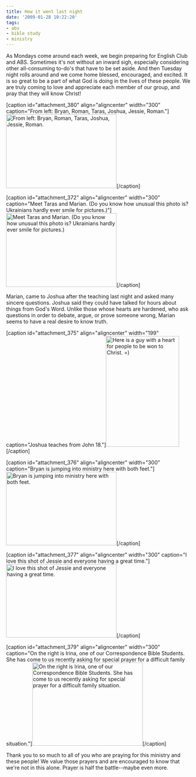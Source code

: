 ```yaml
---
title: How it went last night
date: '2009-01-28 10:22:20'
tags:
- abs
- bible study
- ministry
---
```


<p style="text-align: left;">As Mondays come around each week, we begin preparing for English Club and ABS. Sometimes it's not without an inward sigh, especially considering other all-consuming to-do's that have to be set aside. And then Tuesday night rolls around and we come home blessed, encouraged, and excited. It is so great to be a part of what God is doing in the lives of these people. We are truly coming to love and appreciate each member of our group, and pray that they will know Christ!</p>


[caption id="attachment_380" align="aligncenter" width="300" caption="From left: Bryan, Roman, Taras, Joshua, Jessie, Roman."]<a href="https://s3.amazonaws.com/content.ofreport.com/2009/01/cimg3479.jpg"><img class="size-medium wp-image-380" title="Click to enlarge" src="https://s3.amazonaws.com/content.ofreport.com/2009/01/cimg3479-300x200.jpg" alt="From left: Bryan, Roman, Taras, Joshua, Jessie, Roman." width="300" height="200" /></a>[/caption]

[caption id="attachment_372" align="aligncenter" width="300" caption="Meet Taras and Marian. (Do you know how unusual this photo is? Ukrainians hardly ever smile for pictures.)"]<a href="https://s3.amazonaws.com/content.ofreport.com/2009/01/cimg3461.jpg"><img class="size-medium wp-image-372" title="Click to enlarge" src="https://s3.amazonaws.com/content.ofreport.com/2009/01/cimg3461-300x200.jpg" alt="Meet Taras and Marian. (Do you know how unusual this photo is? Ukrainians hardly ever smile for pictures.)" width="300" height="200" /></a>[/caption]

<!--more-->Marian, came to Joshua after the teaching last night and asked many sincere questions. Joshua said they could have talked for hours about things from God's Word. Unlike those whose hearts are hardened, who ask questions in order to debate, argue, or prove someone wrong, Marian seems to have a real desire to know truth.

[caption id="attachment_375" align="aligncenter" width="199" caption="Joshua teaches from John 18."]<a href="https://s3.amazonaws.com/content.ofreport.com/2009/01/cimg3470.jpg"><img class="size-medium wp-image-375" title="cimg3470" src="https://s3.amazonaws.com/content.ofreport.com/2009/01/cimg3470-199x300.jpg" alt="Here is a guy with a heart for people to be won to Christ. =)" width="199" height="300" /></a>[/caption]

[caption id="attachment_376" align="aligncenter" width="300" caption="Bryan is jumping into ministry here with both feet."]<a href="https://s3.amazonaws.com/content.ofreport.com/2009/01/cimg3462.jpg"><img class="size-medium wp-image-376" title="cimg3462" src="https://s3.amazonaws.com/content.ofreport.com/2009/01/cimg3462-300x199.jpg" alt="Bryan is jumping into ministry here with both feet." width="300" height="199" /></a>[/caption]

[caption id="attachment_377" align="aligncenter" width="300" caption="I love this shot of Jessie and everyone having a great time."]<a href="https://s3.amazonaws.com/content.ofreport.com/2009/01/cimg3473.jpg"><img class="size-medium wp-image-377" title="cimg3473" src="https://s3.amazonaws.com/content.ofreport.com/2009/01/cimg3473-300x199.jpg" alt="I love this shot of Jessie and everyone having a great time." width="300" height="199" /></a>[/caption]

[caption id="attachment_379" align="aligncenter" width="300" caption="On the right is Irina, one of our Correspondence Bible Students. She has come to us recently asking for special prayer for a difficult family situation."]<a href="https://s3.amazonaws.com/content.ofreport.com/2009/01/cimg3480-1.jpg"><img class="size-medium wp-image-379" title="cimg3480-1" src="https://s3.amazonaws.com/content.ofreport.com/2009/01/cimg3480-1-300x225.jpg" alt="On the right is Irina, one of our Correspondence Bible Students. She has come to us recently asking for special prayer for a difficult family situation." width="300" height="225" /></a>[/caption]

Thank you to so much to all of you who are praying for this ministry and these people! We value those prayers and are encouraged to know that we're not in this alone. Prayer is half the battle--maybe even more.
